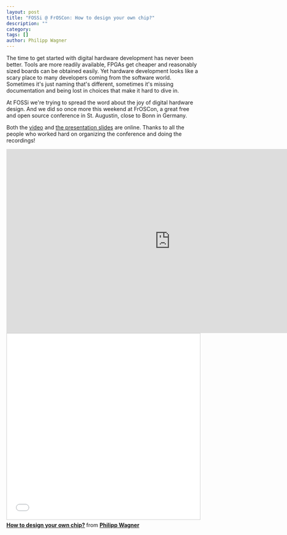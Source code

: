 ```yaml
---
layout: post
title: "FOSSi @ FrOSCon: How to design your own chip?"
description: ""
category: 
tags: []
author: Philipp Wagner
---
```


The time to get started with digital hardware development has never been better. Tools are more readily available, FPGAs get cheaper and reasonably sized boards can be obtained easily. Yet hardware development looks like a scary place to many developers coming from the software world. Sometimes it's just naming that's different, sometimes it's missing documentation and being lost in choices that make it hard to dive in.

At FOSSi we're trying to spread the word about the joy of digital hardware design. And we did so once more this weekend at FrOSCon, a great free and open source conference in St. Augustin, close to Bonn in Germany. 

Both the <a href="https://media.ccc.de/v/froscon2016-1817-how_to_design_your_own_chip">video</a> and <a href="//www.slideshare.net/PhilippWagner7/how-to-design-your-own-chip">the presentation slides</a> are online. 
Thanks to all the people who worked hard on organizing the conference and doing the recordings!

<iframe width="853" height="480" src="https://media.ccc.de/v/froscon2016-1817-how_to_design_your_own_chip/oembed" frameborder="0" allowfullscreen></iframe>

<iframe src="//www.slideshare.net/slideshow/embed_code/key/ktRdmdrjRt58QL" width="595" height="485" frameborder="0" marginwidth="0" marginheight="0" scrolling="no" style="border:1px solid #CCC; border-width:1px; margin-bottom:5px; max-width: 100%;" allowfullscreen> </iframe> <div style="margin-bottom:5px"> <strong> <a href="//www.slideshare.net/PhilippWagner7/how-to-design-your-own-chip" title="How to design your own chip?" target="_blank">How to design your own chip?</a> </strong> from <strong><a target="_blank" href="//www.slideshare.net/PhilippWagner7">Philipp Wagner</a></strong> </div>
